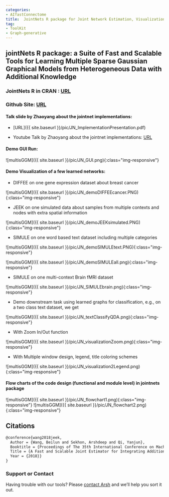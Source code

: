```yaml
---
categories:
- AIfastConnectome
title:  JointNets R package for Joint Network Estimation, Visualization, Simulation and Evaluation from Heterogeneous Samples 
tag:
- ToolKit
- Graph-generative
---
```



## jointNets R package: a Suite of Fast and Scalable Tools for Learning Multiple Sparse Gaussian Graphical Models from Heterogeneous Data with Additional Knowledge


### JointNets R in CRAN : [URL](https://cran.r-project.org/web/packages/JointNets/index.html)


### Github Site: [URL](https://github.com/QData/JointNets) 

#### Talk slide by Zhaoyang about the jointnet implementations: 

- [URL]({{ site.baseurl }}/pic/JN_ImplementationPresentation.pdf)

- Youtube Talk by Zhaoyang about the jointnet implementations: [URL](https://www.youtube.com/watch?v=yILxbWSFq5g)


####  Demo GUI Run: 

![multisGGM]({{ site.baseurl }}/pic/JN_GUI.png){:class="img-responsive"}

####  Demo Visualization of a few learned networks: 

+ DIFFEE on one gene expression dataset about breast cancer 

![multisGGM]({{ site.baseurl }}/pic/JN_demoDIFFEEcancer.PNG){:class="img-responsive"}


- JEEK on one simulated data about samples from multiple contexts and nodes with extra spatial information 

![multisGGM]({{ site.baseurl }}/pic/JN_demoJEEKsimulated.PNG){:class="img-responsive"}

- SIMULE on one word based text dataset including multiple categories 

![multisGGM]({{ site.baseurl }}/pic/JN_demoSIMULEtext.PNG){:class="img-responsive"}

![multisGGM]({{ site.baseurl }}/pic/JN_demoSIMULEall.png){:class="img-responsive"}


- SIMULE on one multi-context Brain fMRI dataset

![multisGGM]({{ site.baseurl }}/pic/JN_SIMULEbrain.png){:class="img-responsive"}


- Demo downstream task using learned graphs for classification, e.g., on a two class text dataset, we get 

![multisGGM]({{ site.baseurl }}/pic/JN_textClassifyQDA.png){:class="img-responsive"}

- With Zoom In/Out function 

![multisGGM]({{ site.baseurl }}/pic/JN_visualizationZoom.png){:class="img-responsive"}


- With Multiple window design, legend, title coloring schemes  

![multisGGM]({{ site.baseurl }}/pic/JN_visualization2Legend.png){:class="img-responsive"}


#### Flow charts of the code design (functional and module level) in jointnets package 

![multisGGM]({{ site.baseurl }}/pic/JN_flowchart1.png){:class="img-responsive"}
![multisGGM]({{ site.baseurl }}/pic/JN_flowchart2.png){:class="img-responsive"}


## Citations

```latex
@conference{wang2018jeek,
  Author = {Wang, Beilun and Sekhon, Arshdeep and Qi, Yanjun},
  Booktitle = {Proceedings of The 35th International Conference on Machine Learning (ICML)},
  Title = {A Fast and Scalable Joint Estimator for Integrating Additional Knowledge in Learning Multiple Related Sparse Gaussian Graphical Models},
  Year = {2018}}
}
```



### Support or Contact

Having trouble with our tools? Please    [contact Arsh](mailto:as5cu@virginia.edu) and we’ll help you sort it out.
